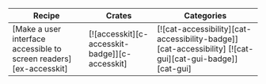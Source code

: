 | Recipe | Crates | Categories |
|--------|--------|------------|
| [Make a user interface accessible to screen readers][ex-accesskit] | [![accesskit][c-accesskit-badge]][c-accesskit] | [![cat-accessibility][cat-accessibility-badge]][cat-accessibility] [![cat-gui][cat-gui-badge]][cat-gui] |

